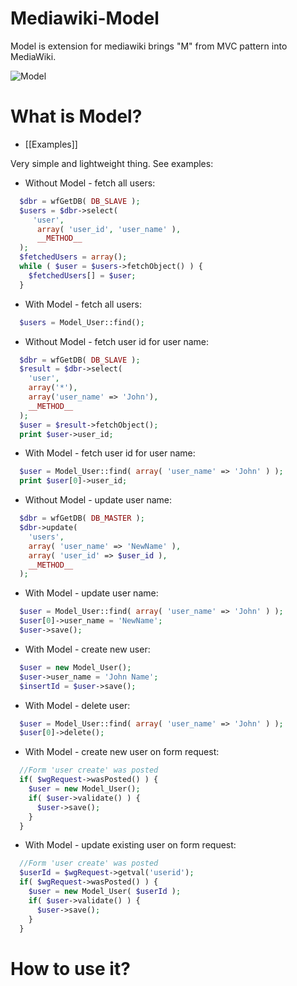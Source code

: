 Mediawiki-Model
===============

Model is extension for mediawiki brings "M" from MVC pattern into MediaWiki.

![Model](http://i.imgur.com/kn1bvbB.png)

What is Model?
==============

- [[Examples]]

Very simple and lightweight thing. See examples:

- Without Model - fetch all users:
  
```php
  $dbr = wfGetDB( DB_SLAVE );
  $users = $dbr->select(
     'user',
      array( 'user_id', 'user_name' ),
      __METHOD__   
  );
  $fetchedUsers = array();
  while ( $user = $users->fetchObject() ) {
    $fetchedUsers[] = $user;
  }
```

- With Model - fetch all users:
  
```php
  $users = Model_User::find();
```

- Without Model - fetch user id for user name:

```php
  $dbr = wfGetDB( DB_SLAVE );
  $result = $dbr->select(
    'user',
    array('*'),
    array('user_name' => 'John'),
    __METHOD__
  );
  $user = $result->fetchObject();
  print $user->user_id;
```
  
- With Model - fetch user id for user name:

```php
  $user = Model_User::find( array( 'user_name' => 'John' ) );
  print $user[0]->user_id;
```

- Without Model - update user name:

```php
  $dbr = wfGetDB( DB_MASTER );
  $dbr->update(
    'users',
    array( 'user_name' => 'NewName' ),
    array( 'user_id' => $user_id ),
    __METHOD__
  );
```

- With Model - update user name:

```php
  $user = Model_User::find( array( 'user_name' => 'John' ) );
  $user[0]->user_name = 'NewName';
  $user->save();
```

- With Model - create new user:

```php
  $user = new Model_User();
  $user->user_name = 'John Name';
  $insertId = $user->save();
```

- With Model - delete user:

```php
  $user = Model_User::find( array( 'user_name' => 'John' ) );
  $user[0]->delete();
```

- With Model - create new user on form request:

```php
  //Form 'user create' was posted
  if( $wgRequest->wasPosted() ) {
    $user = new Model_User();
    if( $user->validate() ) {
      $user->save();
    } 
  }
```

- With Model - update existing user on form request:

```php
  //Form 'user create' was posted
  $userId = $wgRequest->getval('userid');
  if( $wgRequest->wasPosted() ) {
    $user = new Model_User( $userId );
    if( $user->validate() ) {
      $user->save();
    }
  }
```

How to use it?
======
